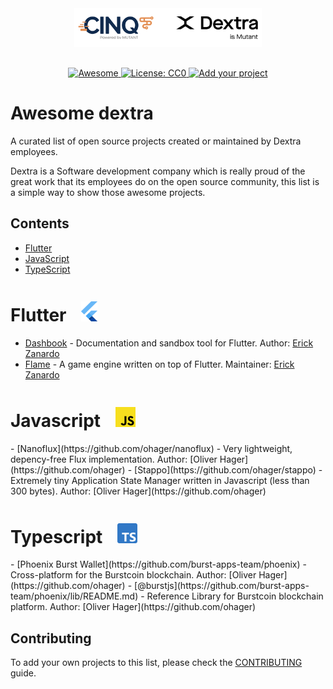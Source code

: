 <div align="center">
	<div>
    <a href="https://dextra.com.br/en/">
		<img width="300" src="media/logo.png" alt="Awesome Dextra">
    </a>
	</div>
  <p style="margin-top:30px;" align="center">
    <a href="https://github.com/sindresorhus/awesome">
      <img alt="Awesome" src="https://awesome.re/badge-flat.svg" />
    </a>
    <a href="http://creativecommons.org/publicdomain/zero/1.0">
      <img alt="License: CC0" src="https://img.shields.io/badge/license-CC0-lightgray?style=flat-square" />
    </a>
    <a href="https://github.com/dextra/awesome-dextra/blob/main/CONTRIBUTING.md">
      <img alt="Add your project" src="https://img.shields.io/badge/-Add%20your%20project-blue?style=flat-square" />
    </a>
  </p>
</div>

# Awesome dextra

A curated list of open source projects created or maintained by Dextra employees.

Dextra is a Software development company which is really proud of the great work that its employees do on the open source community, this list is a simple way to show those awesome projects.

## Contents

 - [Flutter](#flutter)
 - [JavaScript](#javascript)
 - [TypeScript](#typescript)


<div>
	<a href='#flutter'></a>
	<h1>Flutter &nbsp; <img style="margin: 4px 0 0 4px" height="32" src="media/flutter.svg" alt="Flutter Logo"/></h1>
</div>

 - [Dashbook](https://github.com/erickzanardo/dashbook) - Documentation and sandbox tool for Flutter. Author: [Erick Zanardo](https://github.com/erickzanardo/)
 - [Flame](https://github.com/flame-engine/flame) - A game engine written on top of Flutter. Maintainer: [Erick Zanardo](https://github.com/erickzanardo/)

<div>
	<a href='#javascript'></a>
	<h1>Javascript &nbsp; <img style="margin: 4px 0 0 4px" height="32" src="media/javascript.svg" alt="Javascript Logo"/></h1>
</div>
 - [Nanoflux](https://github.com/ohager/nanoflux) - Very lightweight, depency-free Flux implementation. Author: [Oliver Hager](https://github.com/ohager)
 - [Stappo](https://github.com/ohager/stappo) - Extremely tiny Application State Manager written in Javascript (less than 300 bytes). Author: [Oliver Hager](https://github.com/ohager)

<div>
	<a href='#typescript'></a>
	<h1>Typescript &nbsp; <img style="margin: 4px 0 0 4px" height="32" src="media/typescript.svg" alt="Typescript Logo"/></h1>
</div>
 - [Phoenix Burst Wallet](https://github.com/burst-apps-team/phoenix) - Cross-platform for the Burstcoin blockchain. Author: [Oliver Hager](https://github.com/ohager)
 - [@burstjs](https://github.com/burst-apps-team/phoenix/lib/README.md) - Reference Library for Burstcoin blockchain platform. Author: [Oliver Hager](https://github.com/ohager)


## Contributing

To add your own projects to this list, please check the [CONTRIBUTING](CONTRIBUTING.md) guide.
